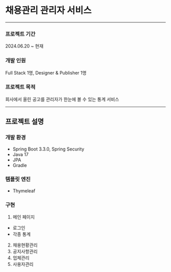 # 채용관리 관리자 서비스

* * * 

### 프로젝트 기간
2024.06.20 ~ 현재

### 개발 인원
Full Stack 1명, Designer & Publisher 1명

### 프로젝트 목적
회사에서 올린 공고를 관리자가 한눈에 볼 수 있는 통계 서비스

* * * 

## 프로젝트 설명

### 개발 환경
* Spring Boot 3.3.0, Spring Security
* Java 17
* JPA
* Gradle

### 템플릿 엔진
* Thymeleaf

### 구현
1. 메인 페이지
* 로그인
* 각종 통계

2. 채용현황관리
3. 공지사항관리
4. 업체관리
5. 사용자관리